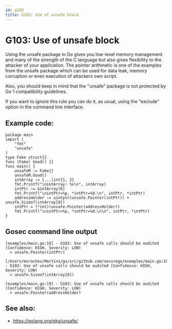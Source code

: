 ```yaml
---
id: g103
title: G103: Use of unsafe block
---
```


# G103: Use of unsafe block

Using the unsafe package in Go gives you low-level memory management and many of the strength of the C language but also gives flexibility to the attacker of your application. The pointer arithmetic is one of the examples from the unsafe package which can be used for data leak, memory corruption or even execution of attackers own script.

Also, you should keep in mind that the "unsafe" package is not protected by Go 1 compatibility guidelines.

If you want to ignore this rule you can do it, as usual, using the "exclude" option in the command line interface.

## Example code:

```
package main
import (
	"fmt"
	"unsafe"
)
type Fake struct{}
func (Fake) Good() {}
func main() {
	unsafeM := Fake{}
   	unsafeM.Good()
   	intArray := [...]int{1, 2}
   	fmt.Printf("\nintArray: %v\n", intArray)
   	intPtr := &intArray[0]
   	fmt.Printf("\nintPtr=%p, *intPtr=%d.\n", intPtr, *intPtr)
   	addressHolder := uintptr(unsafe.Pointer(intPtr)) + unsafe.Sizeof(intArray[0])
   	intPtr = (*int)(unsafe.Pointer(addressHolder))
   	fmt.Printf("\nintPtr=%p, *intPtr=%d.\n\n", intPtr, *intPtr)
}
```

## Gosec command line output

```
[examples/main.go:18] - G103: Use of unsafe calls should be audited (Confidence: HIGH, Severity: LOW)
  > unsafe.Pointer(intPtr)

[/Users/mvrachev/Martins/go/src/github.com/securego/examples/main.go:18] - G103: Use of unsafe calls should be audited (Confidence: HIGH, Severity: LOW)
  > unsafe.Sizeof(intArray[0])

[examples/main.go:19] - G103: Use of unsafe calls should be audited (Confidence: HIGH, Severity: LOW)
  > unsafe.Pointer(addressHolder)
```

## See also:

* https://golang.org/pkg/unsafe/

